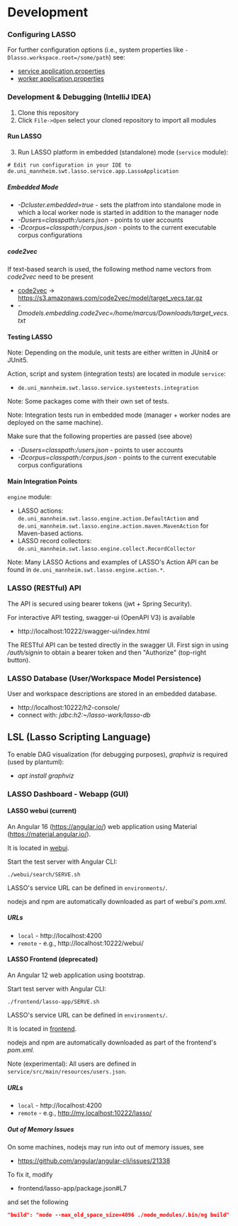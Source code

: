# Development


### Configuring LASSO

For further configuration options (i.e., system properties like `-Dlasso.workspace.root=/some/path`) see:
* [service application.properties](..%2Fservice%2Fsrc%2Fmain%2Fresources%2Fapplication.properties)
* [worker application.properties](..%2Fworker%2Fsrc%2Fmain%2Fresources%2Fapplication.properties)

### Development & Debugging (IntelliJ IDEA)

1. Clone this repository
2. Click `File->Open` select your cloned repository to import all modules

#### Run LASSO

3. Run LASSO platform in embedded (standalone) mode (`service` module):

```
# Edit run configuration in your IDE to
de.uni_mannheim.swt.lasso.service.app.LassoApplication
```

##### Embedded Mode

* _-Dcluster.embedded=true_ - sets the platfrom into standalone mode in which a local worker node is started in addition to the manager node
* _-Dusers=classpath:/users.json_ - points to user accounts
* _-Dcorpus=classpath:/corpus.json_ - points to the current executable corpus configurations

##### code2vec

If text-based search is used, the following method name vectors from _code2vec_ need to be present

* [code2vec](https://github.com/tech-srl/code2vec) -> https://s3.amazonaws.com/code2vec/model/target_vecs.tar.gz
* _-Dmodels.embedding.code2vec=/home/marcus/Downloads/target_vecs.txt_

#### Testing LASSO

Note: Depending on the module, unit tests are either written in JUnit4 or JUnit5.

Action, script and system (integration tests) are located in module `service`:

* `de.uni_mannheim.swt.lasso.service.systemtests.integration`

Note: Some packages come with their own set of tests.

Note: Integration tests run in embedded mode (manager + worker nodes are deployed on the same machine).

Make sure that the following properties are passed (see above)

* _-Dusers=classpath:/users.json_ - points to user accounts
* _-Dcorpus=classpath:/corpus.json_ - points to the current executable corpus configurations


#### Main Integration Points

`engine` module:

* LASSO actions: `de.uni_mannheim.swt.lasso.engine.action.DefaultAction` and `de.uni_mannheim.swt.lasso.engine.action.maven.MavenAction` for Maven-based actions.
* LASSO record collectors: `de.uni_mannheim.swt.lasso.engine.collect.RecordCollector`

Note: Many LASSO Actions and examples of LASSO's Action API can be found in `de.uni_mannheim.swt.lasso.engine.action.*`.

### LASSO (RESTful) API

The API is secured using bearer tokens (jwt + Spring Security).

For interactive API testing, swagger-ui (OpenAPI V3) is available

* http://localhost:10222/swagger-ui/index.html

The RESTful API can be tested directly in the swagger UI. First sign in using _/auth/signin_ to obtain a bearer token and then "Authorize" (top-right button).

### LASSO Database (User/Workspace Model Persistence)

User and workspace descriptions are stored in an embedded database.

* http://localhost:10222/h2-console/
* connect with: _jdbc:h2:~/lasso-work/lasso-db_

## LSL (Lasso Scripting Language)

To enable DAG visualization (for debugging purposes), _graphviz_ is required (used by plantuml):

* _apt install graphviz_

### LASSO Dashboard - Webapp (GUI)

#### LASSO webui (current)

An Angular 16 (https://angular.io/) web application using Material (https://material.angular.io/).

It is located in [webui](..%2Fwebui).

Start the test server with Angular CLI:

```
./webui/search/SERVE.sh
```

LASSO's service URL can be defined in `environments/`.

nodejs and npm are automatically downloaded as part of webui's _pom.xml_.

##### URLs

* `local` - http://localhost:4200
* `remote` - e.g., http://localhost:10222/webui/

#### LASSO Frontend (deprecated)

An Angular 12 web application using bootstrap.

Start test server with Angular CLI:

```
./frontend/lasso-app/SERVE.sh
```

LASSO's service URL can be defined in `environments/`.

It is located in [frontend](..%2Ffrontend).

nodejs and npm are automatically downloaded as part of the frontend's _pom.xml_.

Note (experimental): All users are defined in `service/src/main/resources/users.json`.

##### URLs

* `local` - http://localhost:4200
* `remote` - e.g., http://my.localhost:10222/lasso/

##### Out of Memory Issues

On some machines, nodejs may run into out of memory issues, see

* https://github.com/angular/angular-cli/issues/21338

To fix it, modify

* frontend/lasso-app/package.json#L7

and set the following

```json
"build": "node --max_old_space_size=4096 ./node_modules/.bin/ng build"
```
